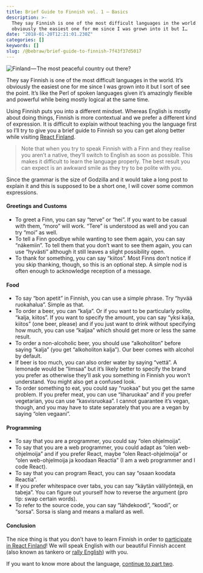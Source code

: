 ```yaml
---
title: Brief Guide to Finnish vol. 1 — Basics
description: >-
  They say Finnish is one of the most difficult languages in the world. It’s
  obviously the easiest one for me since I was grown into it but I…
date: "2018-01-20T12:21:01.230Z"
categories: []
keywords: []
slug: /@bebraw/brief-guide-to-finnish-7f43f37d5017
---
```


![Finland — The most peaceful country out there?](img/1__cFvPk3sJHNFfFFDO3585__g.jpeg)

They say Finnish is one of the most difficult languages in the world. It’s obviously the easiest one for me since I was grown into it but I sort of see the point. It’s like the Perl of spoken languages given it’s amazingly flexible and powerful while being mostly logical at the same time.

Using Finnish puts you into a different mindset. Whereas English is mostly about doing things, Finnish is more contextual and we prefer a different kind of expression. It is difficult to explain without teaching you the language first so I’ll try to give you a brief guide to Finnish so you can get along better while visiting [React Finland](https://react-finland.fi/).

> Note that when you try to speak Finnish with a Finn and they realise you aren’t a native, they’ll switch to English as soon as possible. This makes it difficult to learn the language properly. The best result you can expect is an awkward smile as they try to be polite with you.

Since the grammar is the size of Godzilla and it would take a long post to explain it and this is supposed to be a short one, I will cover some common expressions.

#### Greetings and Customs

- To greet a Finn, you can say “terve” or “hei”. If you want to be casual with them, “moro” will work. “Tere” is understood as well and you can try “moi” as well.
- To tell a Finn goodbye while wanting to see them again, you can say “näkemiin”. To tell them that you don’t want to see them again, you can use “hyvästi” although it still leaves a slight possibility open.
- To thank for something, you can say “kiitos”. Most Finns don’t notice if you skip thanking, though, so this is an optional step. A simple nod is often enough to acknowledge reception of a message.

#### Food

- To say “bon apetit” in Finnish, you can use a simple phrase. Try “hyvää ruokahalua”. Simple as that.
- To order a beer, you can “kalja”. Or if you want to be particularly polite, “kalja, kiitos”. If you want to specify the amount, you can say “yksi kalja, kiitos” (one beer, please) and if you just want to drink without specifying how much, you can use “kaljaa” which should get more or less the same result.
- To order a non-alcoholic beer, you should use “alkoholiton” before saying “kalja” (you get “alkoholiton kalja”). Our beer comes with alcohol by default.
- If beer is too much, you can also order water by saying “vettä”. A lemonade would be “limsaa” but it’s likely better to specify the brand you prefer as otherwise they’ll ask you something in Finnish you won’t understand. You might also get a confused look.
- To order something to eat, you could say “ruokaa” but you get the same problem. If you prefer meat, you can use “liharuokaa” and if you prefer vegetarian, you can use “kasvisruokaa”. I cannot guarantee it’s vegan, though, and you may have to state separately that you are a vegan by saying “olen vegaani”.

#### Programming

- To say that you are a programmer, you could say “olen ohjelmoija”.
- To say that you are a web programmer, you could adapt as “olen web-ohjelmoija” and if you prefer React, maybe “olen React-ohjelmoija” or “olen web-ohjelmoija ja koodaan Reactia” (I am a web programmer and I code React).
- To say that you can program React, you can say “osaan koodata Reactia”.
- If you prefer whitespace over tabs, you can say “käytän välilyöntejä, en tabeja”. You can figure out yourself how to reverse the argument (pro tip: swap certain words).
- To refer to the source code, you can say “lähdekoodi”, “koodi”, or “sorsa”. Sorsa is slang and means a mallard as well.

#### Conclusion

The nice thing is that you don’t have to learn Finnish in order to [participate in React Finland](https://react-finland.fi/)! We will speak English with our beautiful Finnish accent (also known as tankero or [rally English](https://www.youtube.com/watch?v=yM8Gkw8oMyY)) with you.

If you want to know more about the language, [continue to part two](/blog/brief-guide-to-finnish-vol--2-a72607379e4c/).
